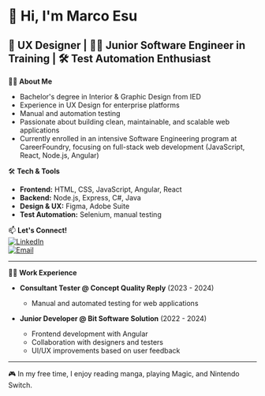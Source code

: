 # 👋 Hi, I'm Marco Esu  

## 🎨 UX Designer | 👨‍💻 Junior Software Engineer in Training | 🛠️ Test Automation Enthusiast  

👨‍💻 **About Me**  
- Bachelor's degree in Interior & Graphic Design from IED  
- Experience in UX Design for enterprise platforms  
- Manual and automation testing 
- Passionate about building clean, maintainable, and scalable web applications
- Currently enrolled in an intensive Software Engineering program at CareerFoundry, focusing on full-stack web development (JavaScript, React, Node.js, Angular)

🛠️ **Tech & Tools**  
- **Frontend:** HTML, CSS, JavaScript, Angular, React
- **Backend:** Node.js, Express, C#, Java  
- **Design & UX:** Figma, Adobe Suite  
- **Test Automation:** Selenium, manual testing

📫 **Let's Connect!**  
[![LinkedIn](https://img.shields.io/badge/LinkedIn-blue?style=for-the-badge&logo=linkedin)](https://www.linkedin.com/in/marco-esu)  
[![Email](https://img.shields.io/badge/Email-red?style=for-the-badge&logo=gmail)](mailto:marcoesu.esu@gmail.com)  

---  

👨‍💻 **Work Experience**  
- **Consultant Tester @ Concept Quality Reply** (2023 - 2024)  
  - Manual and automated testing for web applications  
    
- **Junior Developer @ Bit Software Solution** (2022 - 2024)  
  - Frontend development with Angular  
  - Collaboration with designers and testers
  - UI/UX improvements based on user feedback  
 ---
 
🎮 In my free time, I enjoy reading manga, playing Magic, and Nintendo Switch.  

